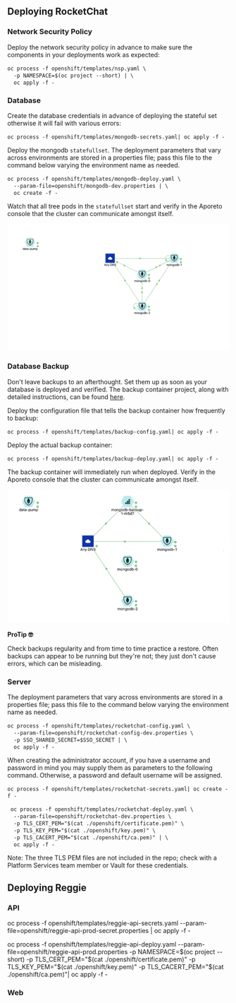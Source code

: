 

## Deploying RocketChat

### Network Security Policy

Deploy the network security policy in advance to make sure the components in your deployments work as expected:

```console
oc process -f openshift/templates/nsp.yaml \
  -p NAMESPACE=$(oc project --short) | \
  oc apply -f -
```

### Database

Create the database credentials in advance of deploying the stateful set otherwise it will fail with various errors:

```console
oc process -f openshift/templates/mongodb-secrets.yaml| oc apply -f - 
```

Deploy the mongodb `statefullset`. The deployment parameters that vary across environments are stored in a properties file; pass this file to the command below varying the environment name as needed.

```console
oc process -f openshift/templates/mongodb-deploy.yaml \
  --param-file=openshift/mongodb-dev.properties | \
  oc create -f -
```
Watch that all tree pods in the `statefullset` start and verify in the Aporeto console that the cluster can communicate amongst itself.

![Mongo Communications](mongo-pod-comm.png "Mongo Comms")

### Database Backup

Don't leave backups to an afterthought. Set them up as soon as your database is deployed and verified. The backup container project, along with detailed instructions, can be found [here](https://github.com/BCDevOps/backup-container).

Deploy the configuration file that tells the backup container how frequently to backup:

```console
oc process -f openshift/templates/backup-config.yaml| oc apply -f -
```

Deploy the actual backup container:

```console
oc process -f openshift/templates/backup-deploy.yaml| oc apply -f -
```

The backup container will immediately run when deployed. Verify in the Aporeto console that the cluster can communicate amongst itself.

![Mongo Backup Communications](mongo-backup-comm.png "Backup Comms")

**ProTip 🤓**

Check backups regularity and from time to time practice a restore. Often backups can appear to be running but they're not; they just don't cause errors, which can be misleading.

### Server

The deployment parameters that vary across environments are stored in a properties file; pass this file to the command below varying the environment name as needed.

```console
oc process -f openshift/templates/rocketchat-config.yaml \
  --param-file=openshift/rocketchat-config-dev.properties \
  -p SSO_SHARED_SECRET=$SSO_SECRET | \
  oc apply -f -
```

When creating the administrator account, if you have a username and password in mind you may supply them as parameters to the following command. Otherwise, a password and default username will be assigned.

```console
oc process -f openshift/templates/rocketchat-secrets.yaml| oc create -f -
```

```console
 oc process -f openshift/templates/rocketchat-deploy.yaml \
  --param-file=openshift/rocketchat-dev.properties \
  -p TLS_CERT_PEM="$(cat ./openshift/certificate.pem)" \
  -p TLS_KEY_PEM="$(cat ./openshift/key.pem)" \
  -p TLS_CACERT_PEM="$(cat ./openshift/ca.pem)" | \
  oc apply -f -
```

Note: The three TLS PEM files are not included in the repo; check with a Platform Services team member or Vault for these credentials.

## Deploying Reggie


### API

oc process -f openshift/templates/reggie-api-secrets.yaml --param-file=openshift/reggie-api-prod-secret.properties | oc apply -f -

oc process -f openshift/templates/reggie-api-deploy.yaml --param-file=openshift/reggie-api-prod.properties -p NAMESPACE=$(oc project --short) -p TLS_CERT_PEM="$(cat ./openshift/certificate.pem)" -p TLS_KEY_PEM="$(cat ./openshift/key.pem)" -p TLS_CACERT_PEM="$(cat ./openshift/ca.pem)"| oc apply -f -

### Web

